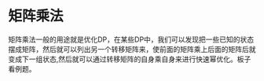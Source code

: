 # 矩阵乘法
矩阵乘法一般的用途就是优化DP，在某些DP中，我们可以发现把一些已知的状态摆成矩阵，然后就可以列出另一个转移矩阵来，使前面的矩阵乘上后面的矩阵后就变成下一组状态,然后就可以通过转移矩阵的自身乘自身来进行快速幂优化。板子看例题。
